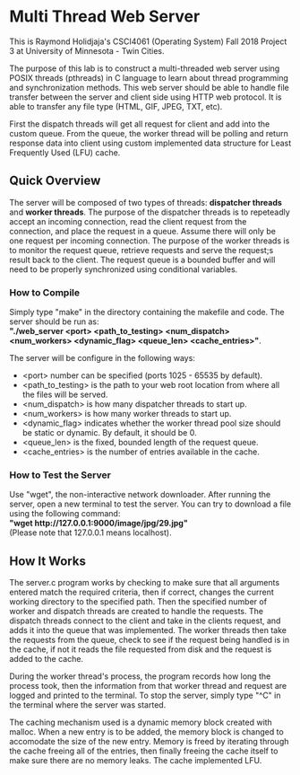 # Multi Thread Web Server
<p> This is Raymond Holidjaja's CSCI4061 (Operating System) Fall 2018 Project 3 at University of Minnesota - Twin Cities. </p> 

<p> The purpose of this lab is to construct a multi-threaded web server using POSIX threads (pthreads) in C language to learn about thread programming and synchronization methods. This web server should be able to handle file transfer between the server and client side using HTTP web protocol. It is able to transfer any file type (HTML, GIF, JPEG, TXT, etc). </p>

<p> First the dispatch threads will get all request for client and add into the custom queue. From the queue, the worker thread will be polling and return response data into client using custom implemented data structure for Least Frequently Used (LFU) cache. </p>

## Quick Overview 
<p>The server will be composed of two types of threads: <b>dispatcher threads</b> and <b>worker threads</b>. The purpose of the dispatcher threads is to repeteadly accept an incoming connection, read the client request from the connection, and place the request in a queue. Assume there will only be one request per incoming connection. The purpose of the worker threads is to monitor the request queue, retrieve requests and serve the request;s result back to the client. The request queue is a bounded buffer and will need to be properly synchronized using conditional variables. </p>

### How to Compile 
<p>Simply type "make" in the directory containing the makefile and code. The server should be run as:<br><b>"./web_server &ltport&gt &ltpath_to_testing&gt &ltnum_dispatch&gt &ltnum_workers&gt &ltdynamic_flag&gt &ltqueue_len&gt &ltcache_entries&gt"</b>.</p>

<p> The server will be configure in the following ways: 
<ul>
	<li> &ltport&gt number can be specified (ports 1025 - 65535 by default). </li>
	<li> &ltpath_to_testing&gt is the path to your web root location from where all the files will be served. </li>
	<li> &ltnum_dispatch&gt is how many dispatcher threads to start up. </li>
	<li> &ltnum_workers&gt is how many worker threads to start up. </li>
	<li> &ltdynamic_flag&gt indicates whether the worker thread pool size should be static or dynamic. By default, it should be 0. </li>
	<li> &ltqueue_len&gt is the fixed, bounded length of the request queue. </li>
	<li> &ltcache_entries&gt is the number of entries available in the cache. </li>
</ul>

### How to Test the Server
<p> Use "wget", the non-interactive network downloader. After running the server, open a new terminal to test the server. You can try to download a file using the following command: <br><b> "wget http://127.0.0.1:9000/image/jpg/29.jpg" </b> <br>(Please note that 127.0.0.1 means localhost). </p> 

## How It Works
<p> The server.c program works by checking to make sure that all arguments entered match the required criteria, then if correct, changes the current working directory to the specified path. Then the specified number of worker and dispatch threads are created to handle the requests. The dispatch threads connect to the client and take in the clients request, and adds it into the queue that was implemented. The worker threads then take the requests from the queue, check to see if the request being handled is in the cache, if not it reads the file requested from disk and the request is added to the cache. </p>
	
<p> During the worker thread's process, the program records how long the process took, then the information from that worker thread and request are logged and printed to the terminal. To stop the server, simply type "^C" in the terminal where the server was started. </p>

<p> The caching mechanism used is a dynamic memory block created with malloc. When a new entry is to be added, the memory block is changed to accomodate the size of the new entry. Memory is freed by iterating through the cache freeing all of the entries, then finally freeing the cache itself to make sure there are no memory leaks. The cache implemented LFU. </p> 
